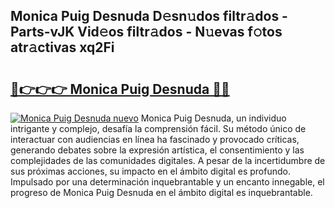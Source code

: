 ## Monica Puig Desnuda D𝚎sn𝚞dos filtr𝚊dos - Parts-vJK Vid𝚎os filtr𝚊dos - N𝚞evas f𝚘tos atr𝚊ctivas xq2Fi

# <h2><a href="http://mb4brr4.tromn.icu/?c=Monica+Puig+Desnuda">🔗👉👉👉 Monica Puig Desnuda 🔗🔗</a></h2>

[![Monica Puig Desnuda nuevo](https://i.imgur.com/pEAQMta.gif)](http://mb4brr4.tromn.icu/?c=Monica+Puig+Desnuda)
Monica Puig Desnuda, un individuo intrigante y complejo, desafía la comprensión fácil. Su método único de interactuar con audiencias en línea ha fascinado y provocado críticas, generando debates sobre la expresión artística, el consentimiento y las complejidades de las comunidades digitales. A pesar de la incertidumbre de sus próximas acciones, su impacto en el ámbito digital es profundo. Impulsado por una determinación inquebrantable y un encanto innegable, el progreso de Monica Puig Desnuda en el ámbito digital es inquebrantable.

